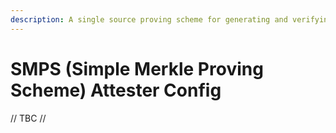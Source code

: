 ```yaml
---
description: A single source proving scheme for generating and verifying simple claims
---
```


# SMPS (Simple Merkle Proving Scheme) Attester Config

// TBC //
